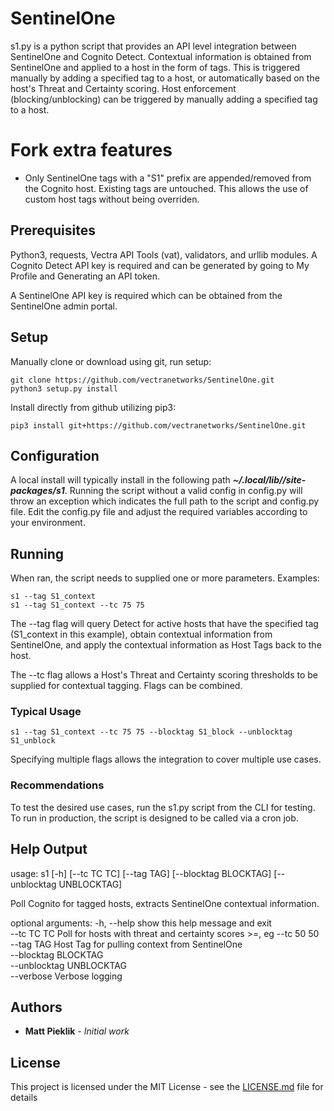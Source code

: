 # SentinelOne

s1.py is a python script that provides an API level integration between SentinelOne and Cognito Detect.
Contextual information is obtained from SentinelOne and applied to a host in the form of tags.  This is triggered manually
by adding a specified tag to a host, or automatically based on the host's Threat and Certainty scoring.
Host enforcement (blocking/unblocking) can be triggered by manually adding a specified tag to a host.

# Fork extra features

- Only SentinelOne tags with a "S1" prefix are appended/removed from the Cognito host. Existing tags are untouched. This allows the use of custom host tags without being overriden. 

## Prerequisites

Python3, requests, Vectra API Tools (vat), validators, and urllib modules.
A Cognito Detect API key is required and can be generated by going to My Profile and Generating an API token.  

A SentinelOne API key is required which can be obtained from the SentinelOne admin portal.

## Setup

Manually clone or download using git, run setup:
```
git clone https://github.com/vectranetworks/SentinelOne.git
python3 setup.py install
```

Install directly from github utilizing pip3:
```
pip3 install git+https://github.com/vectranetworks/SentinelOne.git
```

## Configuration

A local install will typically install in the following path ***~/.local/lib/<python>/site-packages/s1***. 
Running the script without a valid config in config.py will throw an exception which indicates the full path to the 
script and config.py file.
Edit the config.py file and adjust the required variables according to your environment.

## Running

When ran, the script needs to supplied one or more parameters.  Examples:


```
s1 --tag S1_context
s1 --tag S1_context --tc 75 75
```

The --tag flag will query Detect for active hosts that have the specified tag (S1_context in this example), 
obtain contextual information from SentinelOne, and apply the contextual information as Host Tags back to the host. 

The --tc flag allows a Host's Threat and Certainty scoring thresholds to be supplied for contextual tagging.  Flags can
be combined.

### Typical Usage

```
s1 --tag S1_context --tc 75 75 --blocktag S1_block --unblocktag S1_unblock
```
Specifying multiple flags allows the integration to cover multiple use cases. 

### Recommendations

To test the desired use cases, run the s1.py script from the CLI for testing.  To run in production, the script is
 designed to be called via a cron job.
 
 
## Help Output

usage: s1 [-h] [--tc TC TC] [--tag TAG] [--blocktag BLOCKTAG]
             [--unblocktag UNBLOCKTAG]

Poll Cognito for tagged hosts, extracts SentinelOne contextual information.

optional arguments:
  -h, --help            show this help message and exit  
  --tc TC TC            Poll for hosts with threat and certainty scores >=, eg --tc 50 50  
  --tag TAG             Host Tag for pulling context from SentinelOne  
  --blocktag BLOCKTAG  
  --unblocktag UNBLOCKTAG  
  --verbose             Verbose logging


## Authors

* **Matt Pieklik** - *Initial work*

## License

This project is licensed under the MIT License - see the [LICENSE.md](LICENSE.md) file for details
